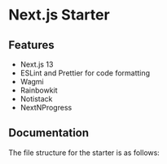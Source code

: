 # Next.js Starter

## Features

- Next.js 13
- ESLint and Prettier for code formatting
- Wagmi
- Rainbowkit
- Notistack
- NextNProgress

## Documentation

The file structure for the starter is as follows:
